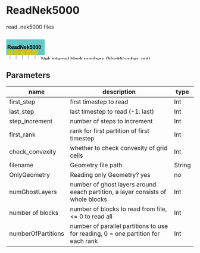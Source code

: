 
# ReadNek5000
read .nek5000 files

<svg width="73.8em" height="9.6em" >
<style>.text { font: normal 1.0em sans-serif;}tspan{ font: italic 1.0em sans-serif;}.moduleName{ font: bold 1.0em sans-serif;}</style>
<rect x="0em" y="0.8em" width="7.38em" height="3.0em" rx="0.1em" ry="0.1em" style="fill:#64c8c8ff;" />
<text x="0.2em" y="2.6500000000000004em" class="moduleName" >ReadNek5000</text><rect x="0.2em" y="2.8em" width="1.0em" height="1.0em" rx="0em" ry="0em" style="fill:#c8c81eff;" >
<title>grid_out</title></rect>
<rect x="0.7em" y="3.8em" width="0.03333333333333333em" height="5.0em" rx="0em" ry="0em" style="fill:#000000;" />
<rect x="0.7em" y="8.8em" width="1.0em" height="0.03333333333333333em" rx="0em" ry="0em" style="fill:#000000;" />
<text x="1.9em" y="8.9em" class="text" >grid<tspan> (grid_out)</tspan></text>
<rect x="1.4em" y="2.8em" width="1.0em" height="1.0em" rx="0em" ry="0em" style="fill:#c8c81eff;" >
<title>velosity_out</title></rect>
<rect x="1.9em" y="3.8em" width="0.03333333333333333em" height="4.0em" rx="0em" ry="0em" style="fill:#000000;" />
<rect x="1.9em" y="7.8em" width="1.0em" height="0.03333333333333333em" rx="0em" ry="0em" style="fill:#000000;" />
<text x="3.0999999999999996em" y="7.8999999999999995em" class="text" >velocity<tspan> (velosity_out)</tspan></text>
<rect x="2.5999999999999996em" y="2.8em" width="1.0em" height="1.0em" rx="0em" ry="0em" style="fill:#c8c81eff;" >
<title>pressure_out</title></rect>
<rect x="3.0999999999999996em" y="3.8em" width="0.03333333333333333em" height="3.0em" rx="0em" ry="0em" style="fill:#000000;" />
<rect x="3.0999999999999996em" y="6.8em" width="1.0em" height="0.03333333333333333em" rx="0em" ry="0em" style="fill:#000000;" />
<text x="4.3em" y="6.8999999999999995em" class="text" >pressure data<tspan> (pressure_out)</tspan></text>
<rect x="3.8em" y="2.8em" width="1.0em" height="1.0em" rx="0em" ry="0em" style="fill:#c8c81eff;" >
<title>temperature_out</title></rect>
<rect x="4.3em" y="3.8em" width="0.03333333333333333em" height="2.0em" rx="0em" ry="0em" style="fill:#000000;" />
<rect x="4.3em" y="5.8em" width="1.0em" height="0.03333333333333333em" rx="0em" ry="0em" style="fill:#000000;" />
<text x="5.5em" y="5.8999999999999995em" class="text" >temperature data<tspan> (temperature_out)</tspan></text>
<rect x="5.0em" y="2.8em" width="1.0em" height="1.0em" rx="0em" ry="0em" style="fill:#c8c81eff;" >
<title>blockNumber_out</title></rect>
<rect x="5.5em" y="3.8em" width="0.03333333333333333em" height="1.0em" rx="0em" ry="0em" style="fill:#000000;" />
<rect x="5.5em" y="4.8em" width="1.0em" height="0.03333333333333333em" rx="0em" ry="0em" style="fill:#000000;" />
<text x="6.7em" y="4.8999999999999995em" class="text" >Nek internal block numbers<tspan> (blockNumber_out)</tspan></text>
</svg>

## Parameters
|name|description|type|
|-|-|-|
|first_step|first timestep to read|Int|
|last_step|last timestep to read (-1: last)|Int|
|step_increment|number of steps to increment|Int|
|first_rank|rank for first partition of first timestep|Int|
|check_convexity|whether to check convexity of grid cells|Int|
|filename|Geometry file path|String|
|OnlyGeometry|Reading only Geometry? yes|no|Int|
|numGhostLayers|number of ghost layers around eeach partition, a layer consists of whole blocks|Int|
|number of blocks|number of blocks to read from file, <= 0 to read all|Int|
|numberOfPartitions|number of parallel partitions to use for reading, 0 = one partition for each rank|Int|
